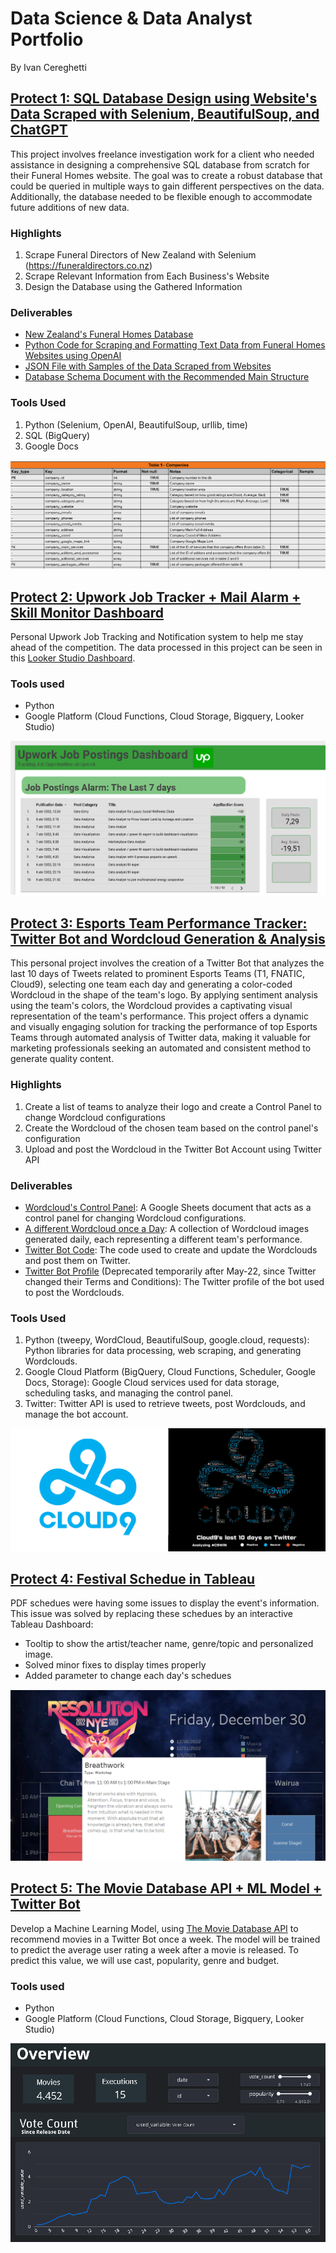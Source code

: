 # Data Science & Data Analyst Portfolio
By Ivan Cereghetti


## [Protect 1: SQL Database Design using Website's Data Scraped with Selenium, BeautifulSoup, and ChatGPT](https://github.com/ICereghetti/project_funeral_homes.git)

This project involves freelance investigation work for a client who needed assistance in designing a comprehensive SQL database from scratch for their Funeral Homes website. The goal was to create a robust database that could be queried in multiple ways to gain different perspectives on the data. Additionally, the database needed to be flexible enough to accommodate future additions of new data.

### Highlights
1) Scrape Funeral Directors of New Zealand with Selenium (https://funeraldirectors.co.nz)
2) Scrape Relevant Information from Each Business's Website
3) Design the Database using the Gathered Information


### Deliverables

* [New Zealand's Funeral Homes Database](https://github.com/ICereghetti/project_funeral_homes/blob/b45ae90cea72fae99af1870f2f5ad925c75aeed4/funeral_homes_database.csv)
* [Python Code for Scraping and Formatting Text Data from Funeral Homes Websites using OpenAI](https://github.com/ICereghetti/project_funeral_homes/blob/1556a93cb6b031ada01dad035458566a79eef8a2/scrape_website.py)
* [JSON File with Samples of the Data Scraped from Websites](https://github.com/ICereghetti/project_funeral_homes/blob/b45ae90cea72fae99af1870f2f5ad925c75aeed4/samples.json)
* [Database Schema Document with the Recommended Main Structure](https://docs.google.com/spreadsheets/d/1YKqOfKtCx-Bx4KtMh7m7fcoXkl7wU3KPQ9LuyQzWJus/edit#gid=954638511)

### Tools Used

1) Python (Selenium, OpenAI, BeautifulSoup, urllib, time)
2) SQL (BigQuery)
3) Google Docs

![](https://github.com/ICereghetti/Cereghetti_Portfolio/blob/27f2f9b2d88ac78119a6e8f37f4d1b40b93635ab/images/project_funeral_homes_2.png)

## [Protect 2: Upwork Job Tracker + Mail Alarm + Skill Monitor Dashboard](https://github.com/ICereghetti/project_upwork.git)

Personal Upwork Job Tracking and Notification system to help me stay ahead of the competition. The data processed in this project can be seen in this [Looker Studio Dashboard](https://lookerstudio.google.com/reporting/cade079a-6280-43d5-b942-afc4dece03de).

### Tools used

* Python
* Google Platform (Cloud Functions, Cloud Storage, Bigquery, Looker Studio)

![](https://github.com/ICereghetti/Cereghetti_Portfolio/blob/main/images/upwork.png?raw=true)


## [Protect 3: Esports Team Performance Tracker: Twitter Bot and Wordcloud Generation & Analysis](https://github.com/ICereghetti/project_twitter_wordclouds.git)

This personal project involves the creation of a Twitter Bot that analyzes the last 10 days of Tweets related to prominent Esports Teams (T1, FNATIC, Cloud9), selecting one team each day and generating a color-coded Wordcloud in the shape of the team's logo. By applying sentiment analysis using the team's colors, the Wordcloud provides a captivating visual representation of the team's performance. This project offers a dynamic and visually engaging solution for tracking the performance of top Esports Teams through automated analysis of Twitter data, making it valuable for marketing professionals seeking an automated and consistent method to generate quality content.

### Highlights
1) Create a list of teams to analyze their logo and create a Control Panel to change Wordcloud configurations
2) Create the Wordcloud of the chosen team based on the control panel's configuration
3) Upload and post the Wordcloud in the Twitter Bot Account using Twitter API


### Deliverables

* [Wordcloud's Control Panel](https://docs.google.com/spreadsheets/d/1MFIte9Rm4hXk713uXG4DOKKg2gwN8S_GJ-tqEwBi3tk/edit#gid=0): A Google Sheets document that acts as a control panel for changing Wordcloud configurations.
* [A different Wordcloud once a Day](https://github.com/ICereghetti/project_twitter_wordclouds/tree/5baa21324a5e5e0bbfacbb93ea6ea2755713acb8/wordcloud_samples): A collection of Wordcloud images generated daily, each representing a different team's performance.
* [Twitter Bot Code](https://github.com/ICereghetti/project_twitter_wordclouds/blob/5baa21324a5e5e0bbfacbb93ea6ea2755713acb8/code.py): The code used to create and update the Wordclouds and post them on Twitter.
* [Twitter Bot Profile](https://twitter.com/EsportsNews_bot) (Deprecated temporarily after May-22, since Twitter changed their Terms and Conditions): The Twitter profile of the bot used to post the Wordclouds.

### Tools Used

1) Python (tweepy, WordCloud, BeautifulSoup, google.cloud, requests): Python libraries for data processing, web scraping, and generating Wordclouds.
2) Google Cloud Platform (BigQuery, Cloud Functions, Scheduler, Google Docs, Storage): Google Cloud services used for data storage, scheduling tasks, and managing the control panel.
3) Twitter: Twitter API is used to retrieve tweets, post Wordclouds, and manage the bot account.

![Wordcloud Sample](https://github.com/ICereghetti/Cereghetti_Portfolio/blob/a61458d7ca0c47664b3a89a042f665cda465c7e2/images/project_twitter_wordcloud_3.png)

## [Protect 4: Festival Schedue in Tableau](https://public.tableau.com/app/profile/ivan.cereghetti/viz/SampleSchedue/dash?publish=yes)

PDF schedues were having some issues to display the event's information. This issue was solved by replacing these schedues by an interactive Tableau Dashboard:
* Tooltip to show the artist/teacher name, genre/topic and personalized image.
* Solved minor fixes to display times properly
* Added parameter to change each day's schedues

![](https://github.com/ICereghetti/Cereghetti_Portfolio/blob/main/images/resolutions_tableau_sample.png?raw=true)

## [Protect 5: The Movie Database API + ML Model + Twitter Bot](https://github.com/ICereghetti/project2_tmdb.git)

Develop a Machine Learning Model, using [The Movie Database API](https://www.themoviedb.org/) to recommend movies in a Twitter Bot once a week. The model will be trained to predict the average user rating a week after a movie is released. To predict this value, we will use cast, popularity, genre and budget.

### Tools used

* Python
* Google Platform (Cloud Functions, Cloud Storage, Bigquery, Looker Studio)

![](https://github.com/ICereghetti/Cereghetti_Portfolio/blob/main/images/project_2.png?raw=true)


